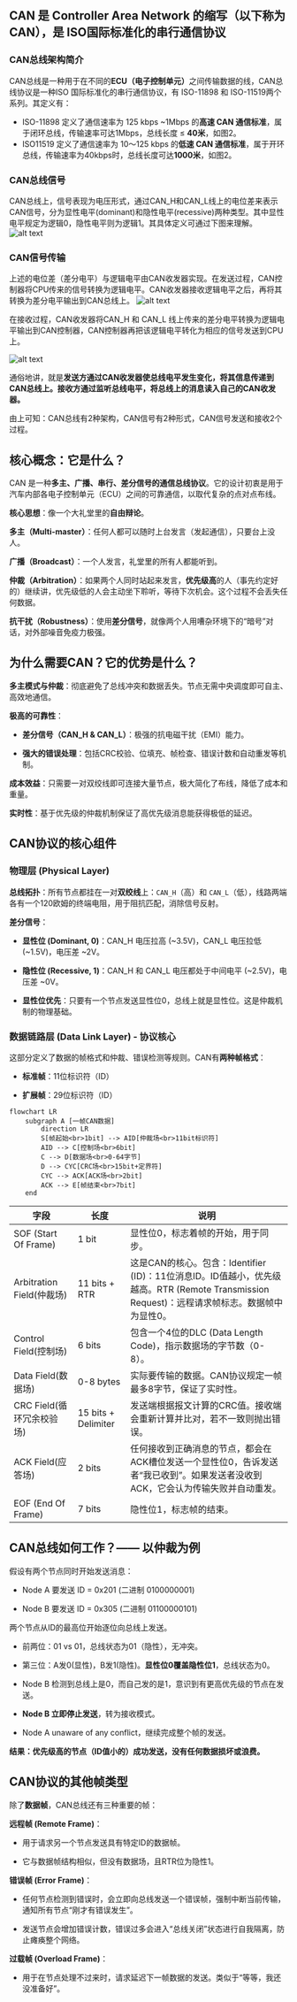 ## CAN 是 Controller Area Network 的缩写（以下称为 CAN），是 ISO国际标准化的串行通信协议
### CAN总线架构简介
CAN总线是一种用于在不同的<b>ECU（电子控制单元）</b>之间传输数据的线，CAN总线协议是一种ISO 国际标准化的串行通信协议，有 ISO-11898 和 ISO-11519两个系列。其定义有：

- ISO-11898 定义了通信速率为 125 kbps ~1Mbps 的**高速 CAN 通信标准**，属于闭环总线，传输速率可达1Mbps，总线长度 ≤ **40米**，如图2。
- ISO11519 定义了通信速率为 10～125 kbps 的**低速 CAN 通信标准**，属于开环总线，传输速率为40kbps时，总线长度可达**1000米**，如图2。

### CAN总线信号
CAN总线上，信号表现为电压形式，通过CAN_H和CAN_L线上的电位差来表示CAN信号，分为显性电平(dominant)和隐性电平(recessive)两种类型。其中显性电平规定为逻辑0，隐性电平则为逻辑1。其具体定义可通过下图来理解。
![alt text](image-8.png)

### CAN信号传输
上述的电位差（差分电平）与逻辑电平由CAN收发器实现。在发送过程，CAN控制器将CPU传来的信号转换为逻辑电平。CAN收发器接收逻辑电平之后，再将其转换为差分电平输出到CAN总线上。
![alt text](image-9.png)

在接收过程，CAN收发器将CAN_H 和 CAN_L 线上传来的差分电平转换为逻辑电平输出到CAN控制器，CAN控制器再把该逻辑电平转化为相应的信号发送到CPU上。

![alt text](image-10.png)

通俗地讲，就是<b>发送方通过CAN收发器使总线电平发生变化，将其信息传递到CAN总线上。接收方通过监听总线电平，将总线上的消息读入自己的CAN收发器。</b>

由上可知：CAN总线有2种架构，CAN信号有2种形式，CAN信号发送和接收2个过程。


## 核心概念：它是什么？
CAN 是一种**多主、广播、串行、差分信号的通信总线协议**。它的设计初衷是用于汽车内部各电子控制单元（ECU）之间的可靠通信，以取代复杂的点对点布线。

**核心思想**：像一个大礼堂里的**自由辩论**。

**多主（Multi-master）**：任何人都可以随时上台发言（发起通信），只要台上没人。

**广播（Broadcast）**：一个人发言，礼堂里的所有人都能听到。

**仲裁（Arbitration）**：如果两个人同时站起来发言，**优先级高**的人（事先约定好的）继续讲，优先级低的人会主动坐下聆听，等待下次机会。这个过程不会丢失任何数据。

**抗干扰（Robustness）**：使用**差分信号**，就像两个人用嘈杂环境下的“暗号”对话，对外部噪音免疫力极强。


## 为什么需要CAN？它的优势是什么？
**多主模式与仲裁**：彻底避免了总线冲突和数据丢失。节点无需中央调度即可自主、高效地通信。

**极高的可靠性**：

- **差分信号（CAN_H & CAN_L）**：极强的抗电磁干扰（EMI）能力。

- **强大的错误处理**：包括CRC校验、位填充、帧检查、错误计数和自动重发等机制。

**成本效益**：只需要一对双绞线即可连接大量节点，极大简化了布线，降低了成本和重量。

**实时性**：基于优先级的仲裁机制保证了高优先级消息能获得极低的延迟。

## CAN协议的核心组件
### 物理层 (Physical Layer)
**总线拓扑**：所有节点都挂在一对**双绞线**上：`CAN_H`（高）和 `CAN_L`（低），线路两端各有一个120欧姆的终端电阻，用于阻抗匹配，消除信号反射。

**差分信号**：

- **显性位 (Dominant, 0)**：CAN_H 电压拉高 (~3.5V)，CAN_L 电压拉低 (~1.5V)，电压差 ~2V。

- **隐性位 (Recessive, 1)**：CAN_H 和 CAN_L 电压都处于中间电平 (~2.5V)，电压差 ~0V。

- **显性位优先**：只要有一个节点发送显性位0，总线上就是显性位。这是仲裁机制的物理基础。

### 数据链路层 (Data Link Layer) - 协议核心
这部分定义了数据的帧格式和仲裁、错误检测等规则。CAN有**两种帧格式**：

- **标准帧**：11位标识符（ID）

- **扩展帧**：29位标识符（ID）
```mermaid
flowchart LR
    subgraph A [一帧CAN数据]
        direction LR
        S[帧起始<br>1bit] --> AID[仲裁场<br>11bit标识符]
        AID --> C[控制场<br>6bit]
        C --> D[数据场<br>0-64字节]
        D --> CYC[CRC场<br>15bit+定界符]
        CYC --> ACK[ACK场<br>2bit]
        ACK --> E[帧结束<br>7bit]
    end
```

|字段|	长度|	说明|
|-------------|-------------------|---------------------------|
|SOF (Start Of Frame)|	1 bit|	显性位0，标志着帧的开始，用于同步。
|Arbitration Field(仲裁场)	|11 bits + RTR|	这是CAN的核心。包含：Identifier (ID)：11位消息ID。ID值越小，优先级越高。RTR (Remote Transmission Request)：远程请求帧标志。数据帧中为显性0。
|Control Field(控制场)	|6 bits	|包含一个4位的DLC (Data Length Code)，指示数据场的字节数（0-8）。
|Data Field(数据场)	|0-8 bytes|	实际要传输的数据。CAN协议规定一帧最多8字节，保证了实时性。
|CRC Field(循环冗余校验场)	|15 bits + Delimiter|	发送端根据报文计算的CRC值。接收端会重新计算并比对，若不一致则抛出错误。
|ACK Field(应答场)	|2 bits	|任何接收到正确消息的节点，都会在ACK槽位发送一个显性位0，告诉发送者“我已收到”。如果发送者没收到ACK，它会认为传输失败并自动重发。
|EOF (End Of Frame)	|7 bits	|隐性位1，标志帧的结束。


## CAN总线如何工作？—— 以仲裁为例
假设有两个节点同时开始发送消息：

- Node A 要发送 ID = 0x201 (二进制 0100000001)

- Node B 要发送 ID = 0x305 (二进制 01100000101)

两个节点从ID的最高位开始逐位向总线上发送。

- 前两位：01 vs 01，总线状态为01（隐性），无冲突。

- 第三位：A发0(显性)，B发1(隐性)。**显性位0覆盖隐性位1**，总线状态为0。

- Node B 检测到总线上是0，而自己发的是1，意识到有更高优先级的节点在发送。

- **Node B 立即停止发送**，转为接收模式。

- Node A unaware of any conflict，继续完成整个帧的发送。

<b>结果：优先级高的节点（ID值小的）成功发送，没有任何数据损坏或浪费。</b>

## CAN协议的其他帧类型
除了**数据帧**，CAN总线还有三种重要的帧：

**远程帧 (Remote Frame)**：

- 用于请求另一个节点发送具有特定ID的数据帧。

- 它与数据帧结构相似，但没有数据场，且RTR位为隐性1。

**错误帧 (Error Frame)**：

- 任何节点检测到错误时，会立即向总线发送一个错误帧，强制中断当前传输，通知所有节点“刚才有错误发生”。

- 发送节点会增加错误计数，错误过多会进入“总线关闭”状态进行自我隔离，防止瘫痪整个网络。

**过载帧 (Overload Frame)**：

- 用于在节点处理不过来时，请求延迟下一帧数据的发送。类似于“等等，我还没准备好”。
